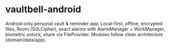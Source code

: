 # vaultbell-android
Android-only personal vault &amp; reminder app. Local-first, offline, encrypted files, Room (SQLCipher), exact alarms with AlarmManager + WorkManager, biometric unlock, share via FileProvider. Modules follow clean architecture (domain/data/app).
